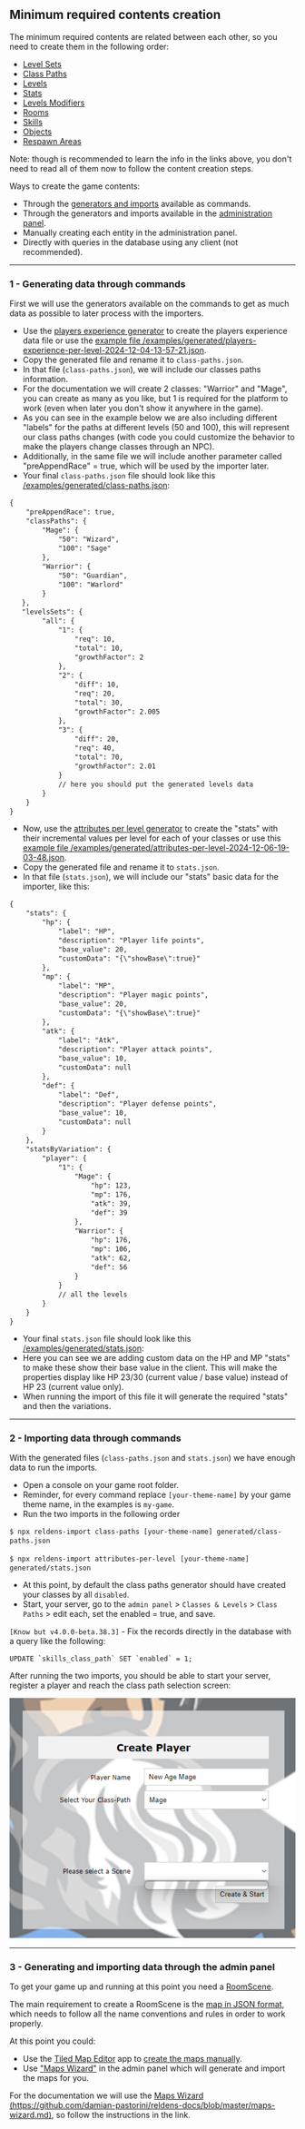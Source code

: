 ## Minimum required contents creation

The minimum required contents are related between each other, so you need to create them in the following order:

- [Level Sets](https://github.com/damian-pastorini/reldens-docs/blob/master/entities/levels-set.md)
- [Class Paths](https://github.com/damian-pastorini/reldens-docs/blob/master/entities/class-path.md)
- [Levels](https://github.com/damian-pastorini/reldens-docs/blob/master/entities/level.md)
- [Stats](https://github.com/damian-pastorini/reldens-docs/blob/master/entities/stats.md)
- [Levels Modifiers](https://github.com/damian-pastorini/reldens-docs/blob/master/entities/level-modifiers.md)
- [Rooms](https://github.com/damian-pastorini/reldens-docs/blob/master/entities/rooms.md)
- [Skills](https://github.com/damian-pastorini/reldens-docs/blob/master/entities/skill.md)
- [Objects](https://github.com/damian-pastorini/reldens-docs/blob/master/entities/objects.md)
- [Respawn Areas](https://github.com/damian-pastorini/reldens-docs/blob/master/entities/respawn-areas.md)

Note: though is recommended to learn the info in the links above, you don't need to read all of them now to follow the content creation steps.

Ways to create the game contents:

- Through the [generators and imports](https://github.com/damian-pastorini/reldens-docs/blob/master/generators-and-imports.md) available as commands.
- Through the generators and imports available in the [administration panel](https://github.com/damian-pastorini/reldens-docs/blob/master/administration-panel.md).
- Manually creating each entity in the administration panel.
- Directly with queries in the database using any client (not recommended).

---

### 1 - Generating data through commands

First we will use the generators available on the commands to get as much data as possible to later process with the importers.

- Use the [players experience generator](https://github.com/damian-pastorini/reldens-docs/blob/master/generators/players-experience-per-level.md) to create the players experience data file or use the [example file /examples/generated/players-experience-per-level-2024-12-04-13-57-21.json](https://github.com/damian-pastorini/reldens-docs/blob/master/examples/generated/players-experience-per-level-2024-12-04-13-57-21.json).
- Copy the generated file and rename it to `class-paths.json`.
- In that file (`class-paths.json`), we will include our classes paths information.
- For the documentation we will create 2 classes: "Warrior" and "Mage", you can create as many as you like, but 1 is required for the platform to work (even when later you don't show it anywhere in the game).
- As you can see in the example below we are also including different "labels" for the paths at different levels (50 and 100), this will represent our class paths changes (with code you could customize the behavior to make the players change classes through an NPC).
- Additionally, in the same file we will include another parameter called "preAppendRace" = true, which will be used by the importer later.
- Your final `class-paths.json` file should look like this [/examples/generated/class-paths.json](https://github.com/damian-pastorini/reldens-docs/blob/master/examples/generated/class-paths.json):
```
{
    "preAppendRace": true,
    "classPaths": {
        "Mage": {
            "50": "Wizard",
            "100": "Sage"
        },
        "Warrior": {
            "50": "Guardian",
            "100": "Warlord"
        }
   },
   "levelsSets": {
        "all": {
            "1": {
                "req": 10,
                "total": 10,
                "growthFactor": 2
            },
            "2": {
                "diff": 10,
                "req": 20,
                "total": 30,
                "growthFactor": 2.005
            },
            "3": {
                "diff": 20,
                "req": 40,
                "total": 70,
                "growthFactor": 2.01
            }
            // here you should put the generated levels data
        }
    }
}
```
- Now, use the [attributes per level generator](https://github.com/damian-pastorini/reldens-docs/blob/master/generators/attributes-per-level.md) to create the "stats" with their incremental values per level for each of your classes or use this [example file /examples/generated/attributes-per-level-2024-12-06-19-03-48.json](https://github.com/damian-pastorini/reldens-docs/blob/master/examples/generated/attributes-per-level-2024-12-06-19-03-48.json).
- Copy the generated file and rename it to `stats.json`.
- In that file (`stats.json`), we will include our "stats" basic data for the importer, like this:
```
{
    "stats": {
        "hp": {
            "label": "HP",
            "description": "Player life points",
            "base_value": 20,
            "customData": "{\"showBase\":true}"
        },
        "mp": {
            "label": "MP",
            "description": "Player magic points",
            "base_value": 20,
            "customData": "{\"showBase\":true}"
        },
        "atk": {
            "label": "Atk",
            "description": "Player attack points",
            "base_value": 10,
            "customData": null
        },
        "def": {
            "label": "Def",
            "description": "Player defense points",
            "base_value": 10,
            "customData": null
        }
    },
    "statsByVariation": {
        "player": {
            "1": {
                "Mage": {
                    "hp": 123,
                    "mp": 176,
                    "atk": 39,
                    "def": 39
                },
                "Warrior": {
                    "hp": 176,
                    "mp": 106,
                    "atk": 62,
                    "def": 56
                }
            }
            // all the levels 
        }
    }
}
```
- Your final `stats.json` file should look like this [/examples/generated/stats.json](https://github.com/damian-pastorini/reldens-docs/blob/master/examples/generated/stats.json):
- Here you can see we are adding custom data on the HP and MP "stats" to make these show their base value in the client. This will make the properties display like HP 23/30 (current value / base value) instead of HP 23 (current value only).
- When running the import of this file it will generate the required "stats" and then the variations.

---

### 2 - Importing data through commands

With the generated files (`class-paths.json` and `stats.json`) we have enough data to run the imports.
- Open a console on your game root folder.
- Reminder, for every command replace `[your-theme-name]` by your game theme name, in the examples is `my-game`.
- Run the two imports in the following order
```
$ npx reldens-import class-paths [your-theme-name] generated/class-paths.json

$ npx reldens-import attributes-per-level [your-theme-name] generated/stats.json
```
- At this point, by default the class paths generator should have created your classes by all `disabled`.
- Start, your server, go to the `admin panel` > `Classes & Levels` >  `Class Paths` > edit each, set the enabled = true, and save.

`[Know but v4.0.0-beta.38.3]` - Fix the records directly in the database with a query like the following:

```
UPDATE `skills_class_path` SET `enabled` = 1;
```


After running the two imports, you should be able to start your server, register a player and reach the class path selection screen:

![Reldens - Player creation screen without scene](https://github.com/damian-pastorini/reldens-docs/blob/master/screenshots/client-player-creation-none-scene.png)

---

### 3 - Generating and importing data through the admin panel

To get your game up and running at this point you need a [RoomScene](https://github.com/damian-pastorini/reldens-docs/blob/master/entities/rooms.md).

The main requirement to create a RoomScene is the [map in JSON format](https://github.com/damian-pastorini/reldens-docs/blob/master/maps-manual-creation.md), which needs to follow all the name conventions and rules in order to work properly.

At this point you could:
- Use the [Tiled Map Editor](https://www.mapeditor.org/) app to [create the maps manually](https://github.com/damian-pastorini/reldens-docs/blob/master/maps-manual-creation.md).
- Use ["Maps Wizard"](https://github.com/damian-pastorini/reldens-docs/blob/master/maps-wizard.md) in the admin panel which will generate and import the maps for you.

For the documentation we will use the [Maps Wizard (https://github.com/damian-pastorini/reldens-docs/blob/master/maps-wizard.md)](https://github.com/damian-pastorini/reldens-docs/blob/master/maps-wizard.md), so follow the instructions in the link.
